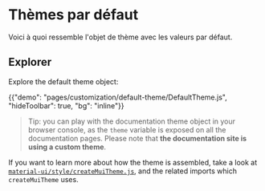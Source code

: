 # Thèmes par défaut

<p class="description">Voici à quoi ressemble l'objet de thème avec les valeurs par défaut.</p>

## Explorer

Explore the default theme object:

{{"demo": "pages/customization/default-theme/DefaultTheme.js", "hideToolbar": true, "bg": "inline"}}

> Tip: you can play with the documentation theme object in your browser console, as the `theme` variable is exposed on all the documentation pages. Please note that **the documentation site is using a custom theme**.

<!-- #default-branch-switch -->

If you want to learn more about how the theme is assembled, take a look at [`material-ui/style/createMuiTheme.js`](https://github.com/mui-org/material-ui/blob/next/packages/material-ui/src/styles/createMuiTheme.js), and the related imports which `createMuiTheme` uses.
